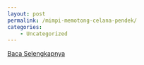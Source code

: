 ```yaml
---
layout: post
permalink: /mimpi-memotong-celana-pendek/
categories:
    - Uncategorized
---
```


[Baca Selengkapnya](/03)
